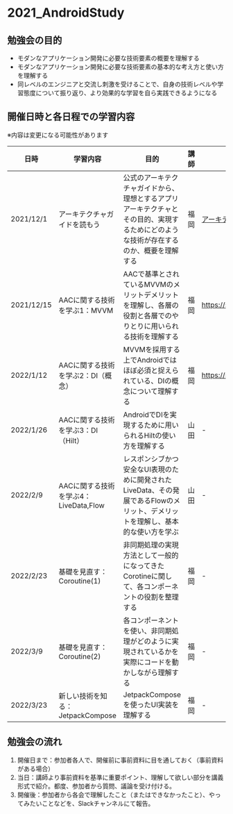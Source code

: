 # 2021_AndroidStudy

## 勉強会の目的
- モダンなアプリケーション開発に必要な技術要素の概要を理解する
- モダンなアプリケーション開発に必要な技術要素の基本的な考え方と使い方を理解する
- 同レベルのエンジニアと交流し刺激を受けることで、自身の技術レベルや学習態度について振り返り、より効果的な学習を自ら実践できるようになる

## 開催日時と各日程での学習内容

※内容は変更になる可能性があります

|日時|学習内容|目的|講師|講義資料|
|---|---|---|---|---|
|2021/12/1|アーキテクチャガイドを読もう|公式のアーキテクチャガイドから、理想とするアプリアーキテクチャとその目的、実現するためにどのような技術が存在するのか、概要を理解する|福岡| [アーキテクチャガイドを読もう](https://scrapbox.io/2021AndroidStudy/%E3%82%A2%E3%83%BC%E3%82%AD%E3%83%86%E3%82%AF%E3%83%81%E3%83%A3%E3%82%AC%E3%82%A4%E3%83%89%E3%82%92%E8%AA%AD%E3%82%82%E3%81%86) |
|2021/12/15|AACに関する技術を学ぶ1：MVVM|AACで基準とされているMVVMのメリットデメリットを理解し、各層の役割と各層でのやりとりに用いられる技術を理解する|福岡| https://scrapbox.io/2021AndroidStudy/MVVM |
|2022/1/12|AACに関する技術を学ぶ2：DI（概念）|MVVMを採用する上でAndroidではほぼ必須と捉えられている、DIの概念について理解する|福岡| https://scrapbox.io/2021AndroidStudy/DI(DependencyInJection) |
|2022/1/26|AACに関する技術を学ぶ3：DI（Hilt）|AndroidでDIを実現するために用いられるHiltの使い方を理解する|山田| - |
|2022/2/9|AACに関する技術を学ぶ4：LiveData,Flow|レスポンシブかつ安全なUI表現のために開発されたLiveData、その発展であるFlowのメリット、デメリットを理解し、基本的な使い方を学ぶ|山田| - |
|2022/2/23|基礎を見直す：Coroutine(1)|非同期処理の実現方法として一般的になってきたCorotineに関して、各コンポーネントの役割を整理する|福岡| - |
|2022/3/9|基礎を見直す：Coroutine(2)|各コンポーネントを使い、非同期処理がどのように実現されているかを実際にコードを動かしながら理解する|福岡| - |
|2022/3/23|新しい技術を知る：JetpackCompose|JetpackComposeを使ったUI実装を理解する|福岡| - |

## 勉強会の流れ
1. 開催日まで：参加者各人で、開催前に事前資料に目を通しておく（事前資料がある場合）
2. 当日：講師より事前資料を基準に重要ポイント、理解して欲しい部分を講義形式で紹介。都度、参加者から質問、議論を受け付ける。
3. 開催後：参加者から各会で理解したこと（またはできなかったこと）、やってみたいことなどを、Slackチャンネルにて報告。
